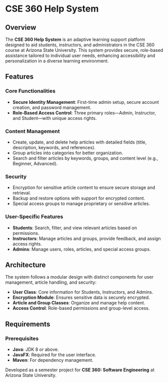 # CSE 360 Help System

## Overview
The **CSE 360 Help System** is an adaptive learning support platform designed to aid students, instructors, and administrators in the CSE 360 course at Arizona State University. This system provides secure, role-based assistance tailored to individual user needs, enhancing accessibility and personalization in a diverse learning environment.

## Features
### Core Functionalities
- **Secure Identity Management**: First-time admin setup, secure account creation, and password management.
- **Role-Based Access Control**: Three primary roles—Admin, Instructor, and Student—with unique access rights.

### Content Management
- Create, update, and delete help articles with detailed fields (title, description, keywords, and references).
- Group articles into categories for better organization.
- Search and filter articles by keywords, groups, and content level (e.g., Beginner, Advanced).

### Security
- Encryption for sensitive article content to ensure secure storage and retrieval.
- Backup and restore options with support for encrypted content.
- Special access groups to manage proprietary or sensitive articles.

### User-Specific Features
- **Students**: Search, filter, and view relevant articles based on permissions.
- **Instructors**: Manage articles and groups, provide feedback, and assign access rights.
- **Admins**: Manage users, roles, articles, and special access groups.

## Architecture
The system follows a modular design with distinct components for user management, article handling, and security:
- **User Class**: Core information for Students, Instructors, and Admins.
- **Encryption Module**: Ensures sensitive data is securely encrypted.
- **Article and Group Classes**: Organize and manage help content.
- **Access Control**: Role-based permissions and group-level access.

## Requirements
### Prerequisites
- **Java**: JDK 8 or above.
- **JavaFX**: Required for the user interface.
- **Maven**: For dependency management.

Developed as a semester project for **CSE 360: Software Engineering** at Arizona State University.
